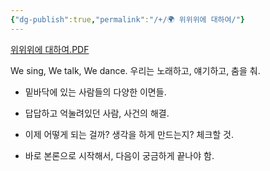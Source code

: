 ```yaml
---
{"dg-publish":true,"permalink":"/+/🌍 위위위에 대하여/"}
---
```


[위위위에 대하여.PDF](https://drive.google.com/file/d/1As-HoxfVzKM8Dgj7JYLTvrM0jssBN4-K/view?usp=sharing)

We sing, We talk, We dance.
우리는 노래하고, 얘기하고, 춤을 춰.

* 밑바닥에 있는 사람들의 다양한 이면들.
* 답답하고 억눌려있던 사람, 사건의 해결.

* 이제 어떻게 되는 걸까? 생각을 하게 만드는지? 체크할 것.
* 바로 본론으로 시작해서, 다음이 궁금하게 끝나야 함.

